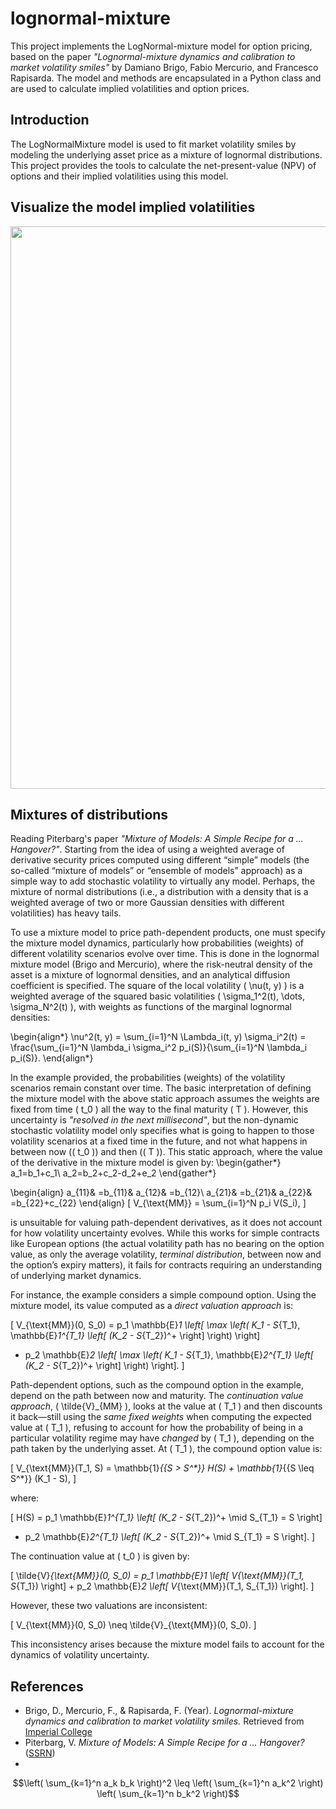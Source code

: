 # lognormal-mixture

This project implements the LogNormal-mixture model for option pricing, based on the paper *"Lognormal-mixture dynamics and calibration to market volatility smiles"* by Damiano Brigo, Fabio Mercurio, and Francesco Rapisarda. The model and methods are encapsulated in a Python class and are used to calculate implied volatilities and option prices.

## Introduction

The LogNormalMixture model is used to fit market volatility smiles by modeling the underlying asset price as a mixture of lognormal distributions. This project provides the tools to calculate the net-present-value (NPV) of options and their implied volatilities using this model.

## Visualize the model implied volatilities

<p align="center">
    <img src="https://i.imgur.com/Vpwt0ru.png" width="900"/>
</p>

## Mixtures of distributions

Reading Piterbarg's paper *"Mixture of Models: A Simple Recipe for a ... Hangover?"*. Starting from the idea of using a weighted average of derivative security prices computed using different “simple” models (the so-called “mixture of models” or “ensemble of models” approach) as a simple way to add stochastic volatility to virtually any model. Perhaps, the mixture of normal distributions (i.e., a distribution with a density that is a weighted average of two or more Gaussian densities with different volatilities) has heavy tails.

To use a mixture model to price path-dependent products, one must specify the mixture model dynamics, particularly how probabilities (weights) of different volatility scenarios evolve over time. This is done in the lognormal mixture model (Brigo and Mercurio), where the risk-neutral density of the asset is a mixture of lognormal densities, and an analytical diffusion coefficient is specified. The square of the local volatility \( \nu(t, y) \) is a weighted average of the squared basic volatilities \( \sigma_1^2(t), \dots, \sigma_N^2(t) \), with weights as functions of the marginal lognormal densities:

\begin{align*}
\nu^2(t, y) = \sum_{i=1}^N \Lambda_i(t, y) \sigma_i^2(t) = \frac{\sum_{i=1}^N \lambda_i \sigma_i^2 p_i(S)}{\sum_{i=1}^N \lambda_i p_i(S)}.
\end{align*}

In the example provided, the probabilities (weights) of the volatility scenarios remain constant over time. The basic interpretation of defining the mixture model with the above static approach assumes the weights are fixed from time \( t_0 \) all the way to the final maturity \( T \). However, this uncertainty is *"resolved in the next millisecond"*, but the non-dynamic stochastic volatility model only specifies what is going to happen to those volatility scenarios at a fixed time in the future, and not what happens in between now (\( t_0 \)) and then (\( T \)). This static approach, where the value of the derivative in the mixture model is given by:
\begin{gather*}
a_1=b_1+c_1\\
a_2=b_2+c_2-d_2+e_2
\end{gather*}

\begin{align}
a_{11}& =b_{11}&
  a_{12}& =b_{12}\\
a_{21}& =b_{21}&
  a_{22}& =b_{22}+c_{22}
\end{align}
\[
V_{\text{MM}} = \sum_{i=1}^N p_i V(S_i),
\]

is unsuitable for valuing path-dependent derivatives, as it does not account for how volatility uncertainty evolves. While this works for simple contracts like European options (the actual volatility path has no bearing on the option value, as only the average volatility, *terminal distribution*, between now and the option’s expiry matters), it fails for contracts requiring an understanding of underlying market dynamics.

For instance, the example considers a simple compound option. Using the mixture model, its value computed as a *direct valuation approach* is:

\[
V_{\text{MM}}(0, S_0) = p_1 \mathbb{E}_1 \left[ \max \left( K_1 - S_{T_1}, \mathbb{E}_1^{T_1} \left[ (K_2 - S_{T_2})^+ \right] \right) \right] 
+ p_2 \mathbb{E}_2 \left[ \max \left( K_1 - S_{T_1}, \mathbb{E}_2^{T_1} \left[ (K_2 - S_{T_2})^+ \right] \right) \right].
\]

Path-dependent options, such as the compound option in the example, depend on the path between now and maturity. The *continuation value approach*, \( \tilde{V}_{MM} \), looks at the value at \( T_1 \) and then discounts it back—still using the *same fixed weights* when computing the expected value at \( T_1 \), refusing to account for how the probability of being in a particular volatility regime may have *changed* by \( T_1 \), depending on the path taken by the underlying asset. At \( T_1 \), the compound option value is:

\[
V_{\text{MM}}(T_1, S) = \mathbb{1}_{\{S > S^*\}} H(S) + \mathbb{1}_{\{S \leq S^*\}} (K_1 - S),
\]

where:

\[
H(S) = p_1 \mathbb{E}_1^{T_1} \left[ (K_2 - S_{T_2})^+ \mid S_{T_1} = S \right] 
+ p_2 \mathbb{E}_2^{T_1} \left[ (K_2 - S_{T_2})^+ \mid S_{T_1} = S \right].
\]

The continuation value at \( t_0 \) is given by:

\[
\tilde{V}_{\text{MM}}(0, S_0) = p_1 \mathbb{E}_1 \left[ V_{\text{MM}}(T_1, S_{T_1}) \right] + 
p_2 \mathbb{E}_2 \left[ V_{\text{MM}}(T_1, S_{T_1}) \right].
\]

However, these two valuations are inconsistent:

\[
V_{\text{MM}}(0, S_0) \neq \tilde{V}_{\text{MM}}(0, S_0).
\]

This inconsistency arises because the mixture model fails to account for the dynamics of volatility uncertainty.

## References

- Brigo, D., Mercurio, F., & Rapisarda, F. (Year). *Lognormal-mixture dynamics and calibration to market volatility smiles.* Retrieved from [Imperial College](https://www.ma.imperial.ac.uk/~dbrigo/lognsmile.pdf)
- Piterbarg, V. *Mixture of Models: A Simple Recipe for a ... Hangover?* ([SSRN](https://ssrn.com/abstract=393060))
- 

```math
\left( \sum_{k=1}^n a_k b_k \right)^2 \leq \left( \sum_{k=1}^n a_k^2 \right) \left( \sum_{k=1}^n b_k^2 \right)
```
